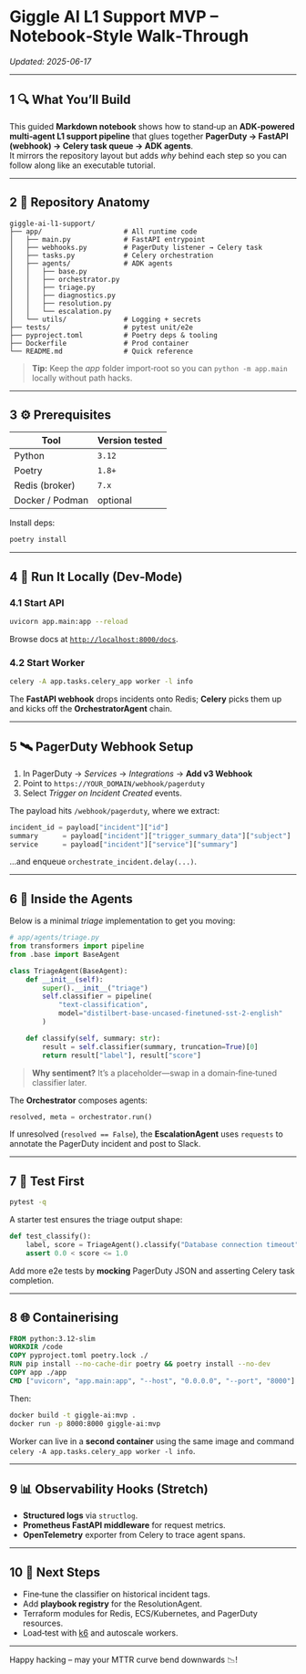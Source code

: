 
# Giggle AI L1 Support MVP – Notebook‑Style Walk‑Through
*Updated: 2025-06-17*

---

## 1 🔍 What You’ll Build
This guided **Markdown notebook** shows how to stand‑up an **ADK‑powered multi‑agent L1 support pipeline** that glues together **PagerDuty → FastAPI (webhook) → Celery task queue → ADK agents**.  
It mirrors the repository layout but adds _why_ behind each step so you can follow along like an executable tutorial.

---

## 2 📁 Repository Anatomy

```text
giggle-ai-l1-support/
├── app/                    # All runtime code
│   ├── main.py             # FastAPI entrypoint
│   ├── webhooks.py         # PagerDuty listener → Celery task
│   ├── tasks.py            # Celery orchestration
│   ├── agents/             # ADK agents
│   │   ├── base.py
│   │   ├── orchestrator.py
│   │   ├── triage.py
│   │   ├── diagnostics.py
│   │   ├── resolution.py
│   │   └── escalation.py
│   └── utils/              # Logging + secrets
├── tests/                  # pytest unit/e2e
├── pyproject.toml          # Poetry deps & tooling
├── Dockerfile              # Prod container
└── README.md               # Quick reference
```

> **Tip:** Keep the *app* folder import‑root so you can `python -m app.main` locally without path hacks.

---

## 3 ⚙️ Prerequisites

| Tool            | Version tested |
|-----------------|----------------|
| Python          | `3.12`         |
| Poetry          | `1.8+`         |
| Redis (broker)  | `7.x`          |
| Docker / Podman | optional       |

Install deps:

```bash
poetry install
```

---

## 4 🚀 Run It Locally (Dev‑Mode)

### 4.1 Start API

```bash
uvicorn app.main:app --reload
```

Browse docs at [`http://localhost:8000/docs`](http://localhost:8000/docs).

### 4.2 Start Worker

```bash
celery -A app.tasks.celery_app worker -l info
```

The **FastAPI webhook** drops incidents onto Redis; **Celery** picks them up and kicks off the **OrchestratorAgent** chain.

---

## 5 🛰️ PagerDuty Webhook Setup

1. In PagerDuty → *Services* → *Integrations* → **Add v3 Webhook**  
2. Point to `https://YOUR_DOMAIN/webhook/pagerduty`  
3. Select _Trigger on Incident Created_ events.

The payload hits `/webhook/pagerduty`, where we extract:

```python
incident_id = payload["incident"]["id"]
summary      = payload["incident"]["trigger_summary_data"]["subject"]
service      = payload["incident"]["service"]["summary"]
```

…and enqueue `orchestrate_incident.delay(...)`.

---

## 6 🤖 Inside the Agents

Below is a minimal *triage* implementation to get you moving:

```python
# app/agents/triage.py
from transformers import pipeline
from .base import BaseAgent

class TriageAgent(BaseAgent):
    def __init__(self):
        super().__init__("triage")
        self.classifier = pipeline(
            "text-classification",
            model="distilbert-base-uncased-finetuned-sst-2-english"
        )

    def classify(self, summary: str):
        result = self.classifier(summary, truncation=True)[0]
        return result["label"], result["score"]
```

> **Why sentiment?** It’s a placeholder—swap in a domain‑fine‑tuned classifier later.

The **Orchestrator** composes agents:

```python
resolved, meta = orchestrator.run()
```

If unresolved (`resolved == False`), the **EscalationAgent** uses `requests` to annotate the PagerDuty incident and post to Slack.

---

## 7 🧪 Test First

```bash
pytest -q
```

A starter test ensures the triage output shape:

```python
def test_classify():
    label, score = TriageAgent().classify("Database connection timeout")
    assert 0.0 < score <= 1.0
```

Add more e2e tests by **mocking** PagerDuty JSON and asserting Celery task completion.

---

## 8 🌐 Containerising

```dockerfile
FROM python:3.12-slim
WORKDIR /code
COPY pyproject.toml poetry.lock ./
RUN pip install --no-cache-dir poetry && poetry install --no-dev
COPY app ./app
CMD ["uvicorn", "app.main:app", "--host", "0.0.0.0", "--port", "8000"]
```

Then:

```bash
docker build -t giggle-ai:mvp .
docker run -p 8000:8000 giggle-ai:mvp
```

Worker can live in a **second container** using the same image and command `celery -A app.tasks.celery_app worker -l info`.

---

## 9 📊 Observability Hooks (Stretch)

* **Structured logs** via `structlog`.
* **Prometheus FastAPI middleware** for request metrics.
* **OpenTelemetry** exporter from Celery to trace agent spans.

---

## 10 🔄 Next Steps

* Fine‑tune the classifier on historical incident tags.  
* Add **playbook registry** for the ResolutionAgent.  
* Terraform modules for Redis, ECS/Kubernetes, and PagerDuty resources.  
* Load‑test with [k6](https://k6.io) and autoscale workers.

---

Happy hacking – may your MTTR curve bend downwards 📉!
